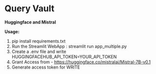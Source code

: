 ﻿# Query Vault

**Huggingface and Mistral** 

**Usage:**

1. pip install requirements.txt
2. Run the Streamlit WebApp : streamlit run app_multiple.py
3. Create a .env file and write
   HUGGINGFACEHUB_API_TOKEN=YOUR_API_TOKEN
4. Grant Access from - https://huggingface.co/mistralai/Mistral-7B-v0.1
5. Generate access token for WRITE 
